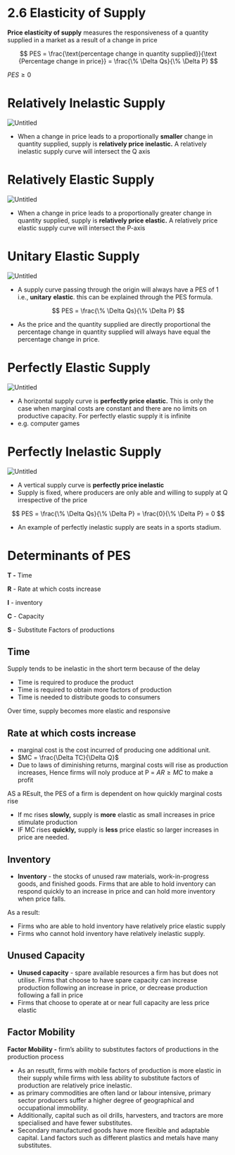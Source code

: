 # 2.6 Elasticity of Supply

**Price elasticity of supply** measures the responsiveness of a quantity supplied in a market as a result of a change in price

$$
PES = \frac{\text{percentage change in quantity supplied}}{\text {Percentage change in price}} = \frac{\% \Delta Qs}{\% \Delta P}
$$

$PES \ge 0$

# Relatively Inelastic Supply

![Untitled](2%206%20Elasticity%20of%20Supply%207e1e1049e58d47d3bc81a03ef4de636a/Untitled.png)

- When a change in price leads to a proportionally **smaller** change in quantity supplied, supply is **relatively price inelastic.** A relatively inelastic supply curve will intersect the Q axis

# Relatively Elastic Supply

![Untitled](2%206%20Elasticity%20of%20Supply%207e1e1049e58d47d3bc81a03ef4de636a/Untitled%201.png)

- When a change in price leads to a proportionally greater change in quantity supplied, supply is **relatively price elastic.** A relatively price elastic supply curve will intersect the P-axis

# Unitary Elastic Supply

![Untitled](2%206%20Elasticity%20of%20Supply%207e1e1049e58d47d3bc81a03ef4de636a/Untitled%202.png)

- A supply curve passing through the origin will always have a PES of 1 i.e., **unitary** **elastic**. this can be explained through the PES formula.

$$
PES = \frac{\% \Delta Qs}{\% \Delta P}
$$

- As the price and the quantity supplied are directly proportional the percentage change in quantity supplied will always have equal the percentage change in price.

# Perfectly Elastic Supply

![Untitled](2%206%20Elasticity%20of%20Supply%207e1e1049e58d47d3bc81a03ef4de636a/Untitled%203.png)

- A horizontal supply curve is **perfectly price elastic.** This is only the case when marginal costs are constant and there are no limits on productive capacity. For perfectly elastic supply it is infinite
- e.g. computer games

# Perfectly Inelastic Supply

![Untitled](2%206%20Elasticity%20of%20Supply%207e1e1049e58d47d3bc81a03ef4de636a/Untitled%204.png)

- A vertical supply curve is **perfectly price inelastic**
- Supply is fixed, where producers are only able and willing to supply at Q irrespective of the price

$$
PES = \frac{\% \Delta Qs}{\% \Delta P} = \frac{0}{\% \Delta P} = 0
$$

- An example of perfectly inelastic supply are seats in a sports stadium.

# Determinants of PES

**T -** Time

**R** - Rate at which costs increase 

**I** - inventory

**C** - Capacity

**S** - Substitute Factors of productions

## Time

Supply tends to be inelastic in the short term because of the delay

- Time is required to produce the product
- Time is required to obtain more factors of production
- Time is needed to distribute goods to consumers

Over time, supply becomes more elastic and responsive

## Rate at which costs increase

- marginal cost is the cost incurred of producing one additional unit.
- $MC = \frac{\Delta TC}{\Delta Q}$
- Due to laws of diminishing returns, marginal costs will rise as production increases, Hence firms will noly produce at P = $AR \ge MC$  to make a profit

AS a REsult, the PES of a firm is dependent on how quickly marginal costs rise

- If mc rises **slowly,** supply is **more** elastic as small increases in price stimulate production
- IF MC rises **quickly,** supply is **less** price elastic so larger increases in price are needed.

## Inventory

- **Inventory** - the stocks of unused raw materials, work-in-progress goods, and finished goods. Firms that are able to hold inventory can respond quickly to an increase in price and can hold more inventory when price falls.

As a result: 

- Firms who are able to hold inventory have relatively price elastic supply
- Firms who cannot hold inventory have relatively inelastic supply.

## Unused Capacity

- **Unused capacity** - spare available resources a firm has but does not utilise. Firms that choose to have spare capacity can increase production following an increase in price, or decrease production following a fall in price
- Firms that choose to operate at or near full capacity are less price elastic

## Factor Mobility

**Factor Mobility -** firm’s ability to substitutes factors of productions in the production process

- As an resutlt, firms with mobile factors of production is more elastic in their supply while firms with less ability to substitute factors of production are relatively price inelastic.
- as primary commodities are often land or labour intensive, primary sector producers suffer a higher degree  of geographical and occupational immobility.
- Additionally, capital such as oil drills, harvesters, and tractors are more specialised and have fewer substitutes.
- Secondary manufactured goods have more flexible and adaptable capital. Land factors such as different plastics and metals have many substitutes.